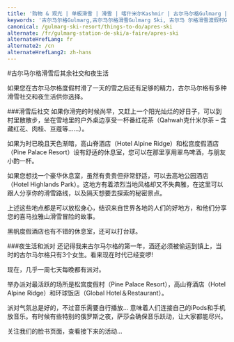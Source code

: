```yaml
---
title: '购物 & 观光 | 单板滑雪 | 滑雪 | 喀什米尔Kashmir | 古尔马尔格Gulmarg | 印度India | Skigulmarg.com'
keywords: '古尔马尔格Gulmarg,古尔马尔格滑雪Gulmarg Ski, 古尔马 尔格滑雪渡假村Gulmarg Ski Resort, 喀什米尔滑雪Skiing in the Himalayas, 印度滑雪Skiing in India, 喜马拉雅Himalaya, 喀什米尔 Kashmir, Skigulmarg.com'
canonical: /gulmarg-ski-resort/things-to-do/apres-ski
alternate: /fr/gulmarg-station-de-ski/a-faire/apres-ski
alternateHrefLang: fr
alternate2: /cn
alternateHrefLang2: zh-hans
---
```


#古尔马尔格滑雪后其余社交和夜生活

如果您在古尔马尔格度假村滑了一天的雪之后还有足够的精力，古尔马尔格有多种滑雪社交和夜生活供你选择。

###滑雪后社交
如果你滑完的时候尚早，又赶上一个阳光灿烂的好日子，可以到村里散散步，坐在雪地里的户外桌边享受一杯番红花茶（Qahwah克什米尔茶 – 含藏红花、肉桂、豆蔻等......）。

如果为时已晚且天色渐暗，高山脊酒店（Hotel Alpine Ridge）和松宫度假酒店（Pine Palace Resort）设有舒适的休息室，您可以在那里享用翠鸟啤酒，与朋友小酌一杯。

如果您想找一个豪华休息室，虽然有贵贵但非常舒适，可以去高地公园酒店（Hotel Highlands Park）。这地方有着浓烈当地风格却又不失典雅，在这里可以跟人分享你的滑雪路线，以及隔天想要去探索的秘密景点。

上述这些地点都是可以放松身心，结识来自世界各地的人们的好地方，和他们分享您的喜马拉雅山滑雪冒险的故事。

黑帆度假酒店也有不错的休息室，还可以打台球。

###夜生活和派对
还记得我来古尔马尔格的第一年，酒还必须被偷运到镇上，当时的古尔马尔格只有3个女生。看来现在时代已经变啰!

现在，几乎一周七天每晚都有派对。

举办派对最活跃的场所是松宫度假村（Pine Palace Resort），高山脊酒店（Hotel Alpine Ridge）和环球饭店（Global Hotel＆Restaurant）。

派对气氛总是好的，不过音乐需要自行播放... 意味着人们连接自己的iPods和手机放音乐。有时候有些特别的俄罗斯之夜，萨莎会确保音乐跃动，让大家都能尽兴。

关注我们的脸书页面，查看接下来的活动…

```